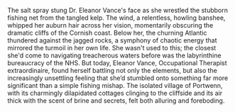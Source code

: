 The salt spray stung Dr. Eleanor Vance's face as she wrestled the stubborn fishing net from the tangled kelp.  The wind, a relentless, howling banshee, whipped her auburn hair across her vision, momentarily obscuring the dramatic cliffs of the Cornish coast. Below her, the churning Atlantic thundered against the jagged rocks, a symphony of chaotic energy that mirrored the turmoil in her own life.  She wasn't used to this; the closest she'd come to navigating treacherous waters before was the labyrinthine bureaucracy of the NHS.  But today, Eleanor Vance, Occupational Therapist extraordinaire, found herself battling not only the elements, but also the increasingly unsettling feeling that she’d stumbled onto something far more significant than a simple fishing mishap. The isolated village of Portwenn, with its charmingly dilapidated cottages clinging to the cliffside and its air thick with the scent of brine and secrets, felt both alluring and foreboding.
